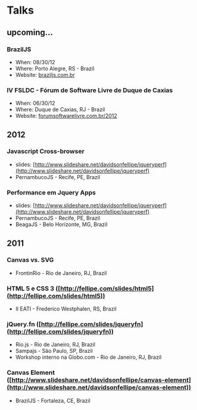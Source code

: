 # Talks

## upcoming...

### BrazilJS
<!--* Presentation title: *#*
* Presentation slides: *#* -->
* When: 08/30/12
* Where: Porto Alegre, RS - Brazil
* Website: [braziljs.com.br](http://braziljs.com.br/)

### IV FSLDC - Fórum de Software Livre de Duque de Caxias
<!--* Presentation title: Performance em Jquery Apps
* Presentation slides: [http://www.slideshare.net/davidsonfellipe/jqueryperf](http://www.slideshare.net/davidsonfellipe/jqueryperf)-->
* When: 06/30/12
* Where: Duque de Caxias, RJ - Brazil
* Website: [forumsoftwarelivre.com.br/2012](http://forumsoftwarelivre.com.br/2012/)


## 2012

### Javascript Cross-browser
* slides: [http://www.slideshare.net/davidsonfellipe/jqueryperf](http://www.slideshare.net/davidsonfellipe/jqueryperf)
* PernambucoJS - Recife, PE, Brazil

### Performance em Jquery Apps
* slides: [http://www.slideshare.net/davidsonfellipe/jqueryperf](http://www.slideshare.net/davidsonfellipe/jqueryperf)
* PernambucoJS - Recife, PE, Brazil
* BeagaJS - Belo Horizonte, MG, Brazil

## 2011

### Canvas vs. SVG
* FrontinRio - Rio de Janeiro, RJ, Brazil

### HTML 5 e CSS 3 ([http://fellipe.com/slides/html5](http://fellipe.com/slides/html5))
* II EATI - Frederico Westphalen, RS, Brazil

### jQuery.fn ([http://fellipe.com/slides/jqueryfn](http://fellipe.com/slides/jqueryfn))
* Rio.js - Rio de Janeiro, RJ, Brazil
* Sampajs - São Paulo, SP, Brazil
* Workshop interno na Globo.com - Rio de Janeiro, RJ, Brazil

### Canvas Element ([http://www.slideshare.net/davidsonfellipe/canvas-element](http://www.slideshare.net/davidsonfellipe/canvas-element))
* BrazilJS - Fortaleza, CE, Brazil